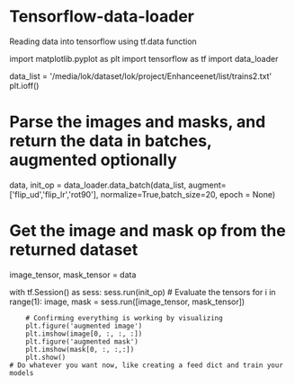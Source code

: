 # Tensorflow-data-loader
Reading data into tensorflow using tf.data function


import matplotlib.pyplot as plt
import tensorflow as tf
import data_loader

data_list = '/media/lok/dataset/lok/project/Enhanceenet/list/trains2.txt'
plt.ioff()

# Parse the images and masks, and return the data in batches, augmented optionally
data, init_op = data_loader.data_batch(data_list, augment=['flip_ud','flip_lr','rot90'], normalize=True,batch_size=20, epoch = None)
# Get the image and mask op from the returned dataset
image_tensor, mask_tensor = data

with tf.Session() as sess:
    sess.run(init_op)
    # Evaluate the tensors
    for i in range(1):
        image, mask = sess.run([image_tensor, mask_tensor])

        # Confirming everything is working by visualizing
        plt.figure('augmented image')
        plt.imshow(image[0, :, :, :])
        plt.figure('augmented mask')
        plt.imshow(mask[0, :, :,:])
        plt.show()
    # Do whatever you want now, like creating a feed dict and train your models
